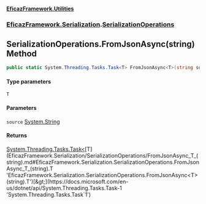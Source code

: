 #### [EficazFramework.Utilities](EficazFrameworkUtilities.md 'EficazFramework Utilities')
### [EficazFramework.Serialization](EficazFrameworkUtilities.md#EficazFramework.Serialization 'EficazFramework.Serialization').[SerializationOperations](EficazFramework.Serialization/SerializationOperations.md 'EficazFramework.Serialization.SerializationOperations')

## SerializationOperations.FromJsonAsync<T>(string) Method

```csharp
public static System.Threading.Tasks.Task<T> FromJsonAsync<T>(string source);
```
#### Type parameters

<a name='EficazFramework.Serialization.SerializationOperations.FromJsonAsync_T_(string).T'></a>

`T`
#### Parameters

<a name='EficazFramework.Serialization.SerializationOperations.FromJsonAsync_T_(string).source'></a>

`source` [System.String](https://docs.microsoft.com/en-us/dotnet/api/System.String 'System.String')

#### Returns
[System.Threading.Tasks.Task&lt;](https://docs.microsoft.com/en-us/dotnet/api/System.Threading.Tasks.Task-1 'System.Threading.Tasks.Task`1')[T](EficazFramework.Serialization/SerializationOperations/FromJsonAsync_T_(string).md#EficazFramework.Serialization.SerializationOperations.FromJsonAsync_T_(string).T 'EficazFramework.Serialization.SerializationOperations.FromJsonAsync<T>(string).T')[&gt;](https://docs.microsoft.com/en-us/dotnet/api/System.Threading.Tasks.Task-1 'System.Threading.Tasks.Task`1')